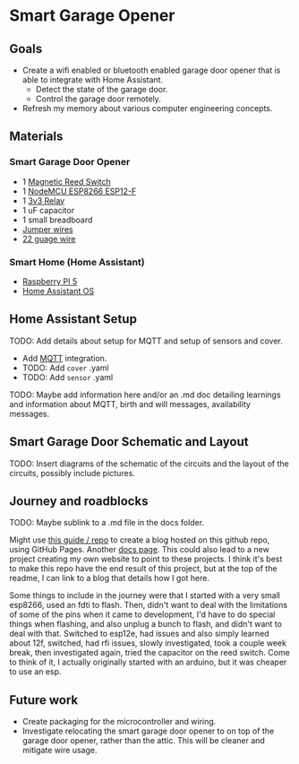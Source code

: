 # Smart Garage Opener

## Goals 
- Create a wifi enabled or bluetooth enabled garage door opener that is able to integrate with Home Assistant. 
  - Detect the state of the garage door.
  - Control the garage door remotely.
- Refresh my memory about various computer engineering concepts. 

## Materials

### Smart Garage Door Opener

- 1 [Magnetic Reed Switch](https://www.amazon.com/dp/B0BCYHBKVF?ref=ppx_yo2ov_dt_b_fed_asin_title)
- 1 [NodeMCU ESP8266 ESP12-F](https://www.amazon.com/dp/B09QXHWLTJ?ref=ppx_yo2ov_dt_b_fed_asin_title&th=1)
- 1 [3v3 Relay](https://www.amazon.com/dp/B07XGZSYJV?ref=ppx_yo2ov_dt_b_fed_asin_title)
- 1 uF capacitor
- 1 small breadboard
- [Jumper wires](https://www.amazon.com/dp/B0BTT31CBC?ref=ppx_yo2ov_dt_b_fed_asin_title)
- [22 guage wire](https://www.amazon.com/dp/B07TX6BX47?ref=ppx_yo2ov_dt_b_fed_asin_title)

### Smart Home (Home Assistant)

- [Raspberry PI 5](https://www.amazon.com/dp/B0D95QBKJ4?ref=ppx_yo2ov_dt_b_fed_asin_title&th=1)
- [Home Assistant OS](https://www.home-assistant.io/installation/raspberrypi/)

## Home Assistant Setup

TODO: Add details about setup for MQTT and setup of sensors and cover.

- Add [MQTT](https://www.home-assistant.io/integrations/mqtt) integration.
- TODO: Add `cover` .yaml
- TODO: Add `sensor` .yaml

TODO: Maybe add information here and/or an .md doc detailing learnings and information about MQTT, birth and will messages, availability messages.

## Smart Garage Door Schematic and Layout

TODO: Insert diagrams of the schematic of the circuits and the layout of the circuits, possibly include pictures. 

## Journey and roadblocks

TODO: Maybe sublink to a .md file in the docs folder.

Might use [this guide / repo](https://github.com/skills/github-pages) to create a blog hosted on this github repo, using GitHub Pages. Another [docs page](https://docs.github.com/en/pages/setting-up-a-github-pages-site-with-jekyll/about-github-pages-and-jekyll). This could also lead to a new project creating my own website to point to these projects. I think it's best to make this repo have the end result of this project, but at the top of the readme, I can link to a blog that details how I got here.

Some things to include in the journey were that I started with a very small esp8266, used an fdti to flash. Then, didn't want to deal with the limitations of some of the pins when it came to development, I'd have to do special things when flashing, and also unplug a bunch to flash, and didn't want to deal with that. Switched to esp12e, had issues and also simply learned about 12f, switched, had rfi issues, slowly investigated, took a couple week break, then investigated again, tried the capacitor on the reed switch. Come to think of it, I actually originally started with an arduino, but it was cheaper to use an esp. 

## Future work

- Create packaging for the microcontroller and wiring. 
- Investigate relocating the smart garage door opener to on top of the garage door opener, rather than the attic. This will be cleaner and mitigate wire usage.